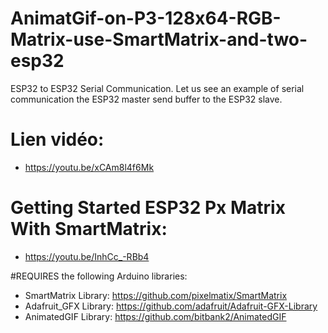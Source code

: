 # AnimatGif-on-P3-128x64-RGB-Matrix-use-SmartMatrix-and-two-esp32
ESP32 to ESP32 Serial Communication. Let us see an example of serial communication the ESP32 master send buffer to the ESP32 slave.

# Lien vidéo:
- https://youtu.be/xCAm8l4f6Mk
# Getting Started ESP32 Px Matrix With SmartMatrix:
- https://youtu.be/InhCc_-RBb4

#REQUIRES the following Arduino libraries:
- SmartMatrix Library: https://github.com/pixelmatix/SmartMatrix
- Adafruit_GFX Library: https://github.com/adafruit/Adafruit-GFX-Library
- AnimatedGIF Library:  https://github.com/bitbank2/AnimatedGIF
